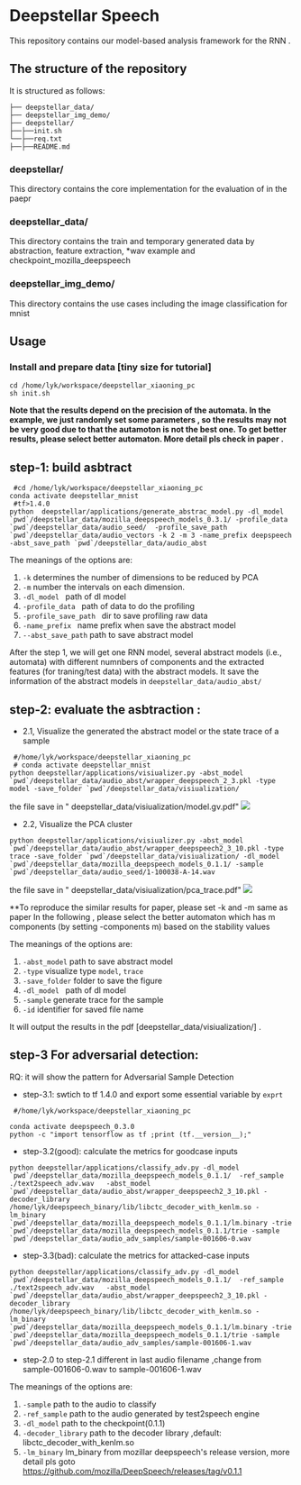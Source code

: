 Deepstellar Speech 
======
This repository contains our model-based analysis framework for the RNN .


## The structure of the repository
It is structured as follows:

```
├── deepstellar_data/
├── deepstellar_img_demo/
├── deepstellar/
├──├──init.sh
└──├──req.txt
├──├──README.md
```


### deepstellar/
This directory contains the core implementation for the evaluation of  in the paepr

### deepstellar_data/
This directory contains the train and temporary generated data by abstraction, feature extraction, *wav example and checkpoint_mozilla_deepspeech 


### deepstellar_img_demo/
This directory contains the use cases including the image classification for mnist 

## Usage
### Install and prepare data [tiny size for tutorial] 
```
cd /home/lyk/workspace/deepstellar_xiaoning_pc
sh init.sh 
```

**Note that the results depend on the precision of the automata. 
In the example, we just randomly set some parameters , 
so the results may not be very good due to that the autamoton is not the best one.
To get better results, please select better automaton. More detail pls check in paper .**



## step-1: build asbtract
 
```
 #cd /home/lyk/workspace/deepstellar_xiaoning_pc
conda activate deepstellar_mnist  
 #tf>1.4.0
python  deepstellar/applications/generate_abstrac_model.py -dl_model `pwd`/deepstellar_data/mozilla_deepspeech_models_0.3.1/ -profile_data `pwd`/deepstellar_data/audio_seed/  -profile_save_path `pwd`/deepstellar_data/audio_vectors -k 2 -m 3 -name_prefix deepspeech -abst_save_path `pwd`/deepstellar_data/audio_abst
```


The meanings of the options are:

1. `-k` determines the number of dimensions to be reduced by PCA
2. `-m` number the intervals on each dimension.
3. `-dl_model ` path of dl model
4. `-profile_data ` path of data to do the profiling
5. `-profile_save_path ` dir to save profiling raw data 
6. `-name_prefix ` name prefix when save the abstract model
7. `--abst_save_path` path to save abstract model

After the step 1, we will get one RNN model, several abstract models (i.e., automata) with different numnbers of components and the extracted features (for traning/test data) with the abstract models.
It save the information of the abstract models in `deepstellar_data/audio_abst/`



## step-2: evaluate the asbtraction :

 * 2.1, Visualize the generated the abstract model or the state 
trace of a sample

```
 #/home/lyk/workspace/deepstellar_xiaoning_pc
 # conda activate deepstellar_mnist
python deepstellar/applications/visiualizer.py -abst_model `pwd`/deepstellar_data/audio_abst/wrapper_deepspeech_2_3.pkl -type model -save_folder `pwd`/deepstellar_data/visiualization/
```
 the file save in " deepstellar_data/visiualization/model.gv.pdf"
 ![](https://github.com/jornbowrl/deepstellar_plus/raw/master/images_paper/abs_step2_copy.png)

 * 2.2, Visualize the PCA cluster 


```
python deepstellar/applications/visiualizer.py -abst_model `pwd`/deepstellar_data/audio_abst/wrapper_deepspeech2_3_10.pkl -type trace -save_folder `pwd`/deepstellar_data/visiualization/ -dl_model `pwd`/deepstellar_data/mozilla_deepspeech_models_0.1.1/ -sample `pwd`/deepstellar_data/audio_seed/1-100038-A-14.wav
```
 the file save in " deepstellar_data/visiualization/pca_trace.pdf"
 ![](https://github.com/jornbowrl/deepstellar_plus/raw/master/images_paper/pca_trace_copy.png)

**To reproduce the similar results for paper, please set -k and -m same as paper 
In the following , please select the better automaton which has m components (by setting -components m) 
based on the stability values 

The meanings of the options are:

1. `-abst_model` path to save abstract model
2. `-type` visualize type `model`, `trace`
3. `-save_folder` folder to save the figure
4. `-dl_model ` path of dl model
3. `-sample` generate trace for the sample
4. `-id` identifier for saved file name

It will output the results in the pdf [deepstellar_data/visiualization/] .

## step-3 For adversarial detection:

RQ: it will show the pattern for Adversarial Sample Detection

* step-3.1: swtich to tf 1.4.0 and export some essential variable by `exprt`

```
 #/home/lyk/workspace/deepstellar_xiaoning_pc

conda activate deepspeech_0.3.0
python -c "import tensorflow as tf ;print (tf.__version__);" 

```

* step-3.2(good): calculate the metrics for goodcase inputs

```
python deepstellar/applications/classify_adv.py -dl_model `pwd`/deepstellar_data/mozilla_deepspeech_models_0.1.1/  -ref_sample ./text2speech_adv.wav   -abst_model `pwd`/deepstellar_data/audio_abst/wrapper_deepspeech2_3_10.pkl -decoder_library  /home/lyk/deepspeech_binary/lib/libctc_decoder_with_kenlm.so -lm_binary `pwd`/deepstellar_data/mozilla_deepspeech_models_0.1.1/lm.binary -trie `pwd`/deepstellar_data/mozilla_deepspeech_models_0.1.1/trie -sample `pwd`/deepstellar_data/audio_adv_samples/sample-001606-0.wav

```

* step-3.3(bad): calculate the metrics for attacked-case inputs

```
python deepstellar/applications/classify_adv.py -dl_model `pwd`/deepstellar_data/mozilla_deepspeech_models_0.1.1/  -ref_sample ./text2speech_adv.wav   -abst_model `pwd`/deepstellar_data/audio_abst/wrapper_deepspeech2_3_10.pkl -decoder_library  /home/lyk/deepspeech_binary/lib/libctc_decoder_with_kenlm.so -lm_binary `pwd`/deepstellar_data/mozilla_deepspeech_models_0.1.1/lm.binary -trie `pwd`/deepstellar_data/mozilla_deepspeech_models_0.1.1/trie -sample `pwd`/deepstellar_data/audio_adv_samples/sample-001606-1.wav

```
* step-2.0 to step-2.1 different in last audio filename ,change from sample-001606-0.wav to sample-001606-1.wav

 


The meanings of the options are:

1. `-sample` path to the audio to classify
2. `-ref_sample` path to the audio generated by test2speech engine
3. `-dl_model` path to the checkpoint(0.1.1)
4. `-decoder_library` path to the decoder library ,default: libctc_decoder_with_kenlm.so 
5. `-lm_binary` lm_binary from mozillar deepspeech's release version, more detail pls goto https://github.com/mozilla/DeepSpeech/releases/tag/v0.1.1 











